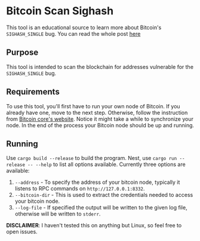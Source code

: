 # Bitcoin Scan Sighash

This tool is an educational source to learn more about Bitcoin's `SIGHASH_SINGLE` bug.
You can read the whole post [here](https://github.com/MatanHamilis/sighash_post)

## Purpose

This tool is intended to scan the blockchain for addresses vulnerable for the `SIGHASH_SINGLE` bug.

## Requirements

To use this tool, you'll first have to run your own node of Bitcoin.
If you already have one, move to the next step.
Otherwise,  follow the instruction from  [Bitcoin core's website](https://bitcoincore.org/).
Notice it might take a while to synchronize your node.
In the end of the process your Bitcoin node should be up and running.

## Running

Use `cargo build --release` to build the program.
Nest, use `cargo run --release -- --help` to list all options available.
Currently three options are available:

1. `--address` - To specify the address of your bitcoin node, typically it listens to RPC commands on `http://127.0.0.1:8332`.
2. `--bitcoin-dir` - This is used to extract the credentials needed to access your bitcoin node.
3. `--log-file` - If specified the output will be written to the given log file, otherwise will be written to `stderr`.

**DISCLAIMER**: I haven't tested this on anything but Linux, so feel free to open issues.
